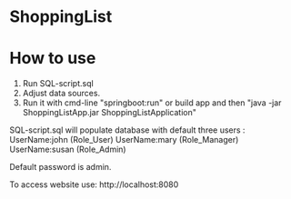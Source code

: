 # ShoppingList

# How to use
1. Run SQL-script.sql
2. Adjust data sources.
3. Run it with cmd-line "springboot:run" or build app and then "java -jar ShoppingListApp.jar ShoppingListApplication"

SQL-script.sql will populate database with default three users :
UserName:john (Role_User)
UserName:mary (Role_Manager)
UserName:susan (Role_Admin)

Default password is admin.

To access website use: http://localhost:8080 
